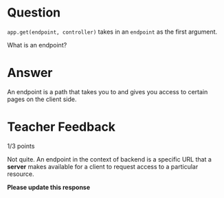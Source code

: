 # Question

`app.get(endpoint, controller)` takes in an `endpoint` as the first argument.

What is an endpoint?

# Answer
An endpoint is a path that takes you to and gives you access to certain pages on the client side. 
# Teacher Feedback

1/3 points

Not quite. An endpoint in the context of backend is a specific URL that a **server** makes available for a client to request access to a particular resource.

**Please update this response**